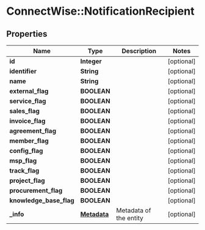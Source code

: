 # ConnectWise::NotificationRecipient

## Properties
Name | Type | Description | Notes
------------ | ------------- | ------------- | -------------
**id** | **Integer** |  | [optional] 
**identifier** | **String** |  | [optional] 
**name** | **String** |  | [optional] 
**external_flag** | **BOOLEAN** |  | [optional] 
**service_flag** | **BOOLEAN** |  | [optional] 
**sales_flag** | **BOOLEAN** |  | [optional] 
**invoice_flag** | **BOOLEAN** |  | [optional] 
**agreement_flag** | **BOOLEAN** |  | [optional] 
**member_flag** | **BOOLEAN** |  | [optional] 
**config_flag** | **BOOLEAN** |  | [optional] 
**msp_flag** | **BOOLEAN** |  | [optional] 
**track_flag** | **BOOLEAN** |  | [optional] 
**project_flag** | **BOOLEAN** |  | [optional] 
**procurement_flag** | **BOOLEAN** |  | [optional] 
**knowledge_base_flag** | **BOOLEAN** |  | [optional] 
**_info** | [**Metadata**](Metadata.md) | Metadata of the entity | [optional] 


